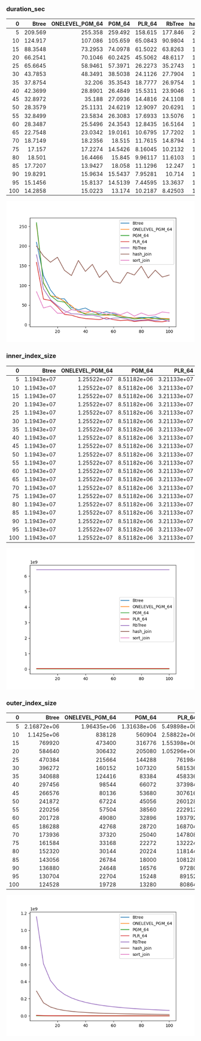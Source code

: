 ### duration_sec

|   0 |    Btree |   ONELEVEL_PGM_64 |   PGM_64 |    PLR_64 |    RbTree |   hash_join |   sort_join |
|----:|---------:|------------------:|---------:|----------:|----------:|------------:|------------:|
|   5 | 209.569  |          255.358  | 259.492  | 158.615   | 177.846   |     200.028 |     83.9507 |
|  10 | 124.917  |          107.086  | 105.659  |  65.0843  |  90.9804  |     174.744 |     42.5036 |
|  15 |  88.3548 |           73.2953 |  74.0978 |  61.5022  |  63.8263  |     158.786 |     47.4501 |
|  20 |  66.2541 |           70.1046 |  60.2425 |  45.5062  |  48.6117  |     171.457 |     29.1807 |
|  25 |  65.6645 |           58.9461 |  57.3971 |  26.2273  |  35.2743  |     138.296 |     29.249  |
|  30 |  43.7853 |           48.3491 |  38.5038 |  24.1126  |  27.7904  |     124.918 |     38.3982 |
|  35 |  37.8754 |           32.206  |  35.3543 |  18.7777  |  26.9754  |     163.266 |     35.4485 |
|  40 |  42.3699 |           28.8901 |  26.4849 |  15.5311  |  23.9046  |     135.529 |     33.7627 |
|  45 |  32.8972 |           35.188  |  27.0936 |  14.4816  |  24.1108  |     153.314 |     33.3411 |
|  50 |  28.3579 |           25.1131 |  24.6219 |  12.9097  |  20.6291  |     120.199 |     33.3923 |
|  55 |  32.8499 |           23.5834 |  26.3083 |  17.6933  |  13.5076  |     137.567 |     26.661  |
|  60 |  28.3487 |           25.5496 |  24.3543 |  12.8435  |  16.5164  |     109.543 |     31.2427 |
|  65 |  22.7548 |           23.0342 |  19.0161 |  10.6795  |  17.7202  |     105.474 |     25.1926 |
|  70 |  18.7149 |           18.2356 |  18.515  |  11.7615  |  14.8794  |     132.951 |     32.1264 |
|  75 |  17.157  |           17.2274 |  14.5426 |   8.16045 |  10.2132  |     126.258 |     21.7967 |
|  80 |  18.501  |           16.4466 |  15.845  |   9.96117 |  11.6103  |     148.689 |     29.7603 |
|  85 |  17.7207 |           13.9427 |  18.058  |  11.1296  |  12.247   |     118.506 |     23.2583 |
|  90 |  19.8291 |           15.9634 |  15.5437 |   7.95281 |  10.714   |     138.687 |     24.976  |
|  95 |  15.1456 |           15.8137 |  14.5139 |   7.44595 |  13.3637  |     121.164 |     32.3681 |
| 100 |  14.2858 |           15.0223 |  13.174  |  10.2187  |   8.42503 |     126.156 |     30.0449 |

![duration_sec.png](duration_sec.png)

### inner_index_size

|   0 |      Btree |   ONELEVEL_PGM_64 |      PGM_64 |      PLR_64 |   RbTree |   hash_join |   sort_join |
|----:|-----------:|------------------:|------------:|------------:|---------:|------------:|------------:|
|   5 | 1.1943e+07 |       1.25522e+07 | 8.51182e+06 | 3.21133e+07 |  6.4e+09 |         nan |         nan |
|  10 | 1.1943e+07 |       1.25522e+07 | 8.51182e+06 | 3.21133e+07 |  6.4e+09 |         nan |         nan |
|  15 | 1.1943e+07 |       1.25522e+07 | 8.51182e+06 | 3.21133e+07 |  6.4e+09 |         nan |         nan |
|  20 | 1.1943e+07 |       1.25522e+07 | 8.51182e+06 | 3.21133e+07 |  6.4e+09 |         nan |         nan |
|  25 | 1.1943e+07 |       1.25522e+07 | 8.51182e+06 | 3.21133e+07 |  6.4e+09 |         nan |         nan |
|  30 | 1.1943e+07 |       1.25522e+07 | 8.51182e+06 | 3.21133e+07 |  6.4e+09 |         nan |         nan |
|  35 | 1.1943e+07 |       1.25522e+07 | 8.51182e+06 | 3.21133e+07 |  6.4e+09 |         nan |         nan |
|  40 | 1.1943e+07 |       1.25522e+07 | 8.51182e+06 | 3.21133e+07 |  6.4e+09 |         nan |         nan |
|  45 | 1.1943e+07 |       1.25522e+07 | 8.51182e+06 | 3.21133e+07 |  6.4e+09 |         nan |         nan |
|  50 | 1.1943e+07 |       1.25522e+07 | 8.51182e+06 | 3.21133e+07 |  6.4e+09 |         nan |         nan |
|  55 | 1.1943e+07 |       1.25522e+07 | 8.51182e+06 | 3.21133e+07 |  6.4e+09 |         nan |         nan |
|  60 | 1.1943e+07 |       1.25522e+07 | 8.51182e+06 | 3.21133e+07 |  6.4e+09 |         nan |         nan |
|  65 | 1.1943e+07 |       1.25522e+07 | 8.51182e+06 | 3.21133e+07 |  6.4e+09 |         nan |         nan |
|  70 | 1.1943e+07 |       1.25522e+07 | 8.51182e+06 | 3.21133e+07 |  6.4e+09 |         nan |         nan |
|  75 | 1.1943e+07 |       1.25522e+07 | 8.51182e+06 | 3.21133e+07 |  6.4e+09 |         nan |         nan |
|  80 | 1.1943e+07 |       1.25522e+07 | 8.51182e+06 | 3.21133e+07 |  6.4e+09 |         nan |         nan |
|  85 | 1.1943e+07 |       1.25522e+07 | 8.51182e+06 | 3.21133e+07 |  6.4e+09 |         nan |         nan |
|  90 | 1.1943e+07 |       1.25522e+07 | 8.51182e+06 | 3.21133e+07 |  6.4e+09 |         nan |         nan |
|  95 | 1.1943e+07 |       1.25522e+07 | 8.51182e+06 | 3.21133e+07 |  6.4e+09 |         nan |         nan |
| 100 | 1.1943e+07 |       1.25522e+07 | 8.51182e+06 | 3.21133e+07 |  6.4e+09 |         nan |         nan |

![inner_index_size.png](inner_index_size.png)

### outer_index_size

|   0 |            Btree |   ONELEVEL_PGM_64 |           PGM_64 |           PLR_64 |      RbTree |   hash_join |   sort_join |
|----:|-----------------:|------------------:|-----------------:|-----------------:|------------:|------------:|------------:|
|   5 |      2.16872e+06 |       1.96435e+06 |      1.31638e+06 |      5.49898e+06 | 1.16021e+09 | 2.90053e+08 |         nan |
|  10 |      1.1425e+06  |  838128           | 560904           |      2.58822e+06 | 6.09086e+08 | 1.52271e+08 |         nan |
|  15 | 769920           |  473400           | 316776           |      1.55398e+06 | 4.12794e+08 | 1.03198e+08 |         nan |
|  20 | 584640           |  306432           | 205080           |      1.05296e+06 | 3.12176e+08 | 7.8044e+07  |         nan |
|  25 | 470384           |  215664           | 144288           | 761984           | 2.50977e+08 | 6.27442e+07 |         nan |
|  30 | 396272           |  160152           | 107320           | 581536           | 2.09846e+08 | 5.24614e+07 |         nan |
|  35 | 340688           |  124416           |  83384           | 458336           | 1.80312e+08 | 4.5078e+07  |         nan |
|  40 | 297456           |   98544           |  66072           | 373984           | 1.58051e+08 | 3.95127e+07 |         nan |
|  45 | 266576           |   80136           |  53680           | 307616           | 1.40693e+08 | 3.51732e+07 |         nan |
|  50 | 241872           |   67224           |  45056           | 260128           | 1.26762e+08 | 3.16906e+07 |         nan |
|  55 | 220256           |   57504           |  38560           | 222912           | 1.15338e+08 | 2.88344e+07 |         nan |
|  60 | 201728           |   49080           |  32896           | 193792           | 1.05806e+08 | 2.64516e+07 |         nan |
|  65 | 186288           |   42768           |  28720           | 168704           | 9.77452e+07 | 2.44363e+07 |         nan |
|  70 | 173936           |   37320           |  25040           | 147808           | 9.08116e+07 | 2.27029e+07 |         nan |
|  75 | 161584           |   33168           |  22272           | 132224           | 8.47949e+07 | 2.11987e+07 |         nan |
|  80 | 152320           |   30144           |  20224           | 118144           | 7.95368e+07 | 1.98842e+07 |         nan |
|  85 | 143056           |   26784           |  18000           | 108128           | 7.48884e+07 | 1.87221e+07 |         nan |
|  90 | 136880           |   24648           |  16576           |  97280           | 7.07511e+07 | 1.76878e+07 |         nan |
|  95 | 130704           |   22704           |  15248           |  89152           | 6.70432e+07 | 1.67608e+07 |         nan |
| 100 | 124528           |   19728           |  13280           |  80864           | 6.37118e+07 | 1.5928e+07  |         nan |

![outer_index_size.png](outer_index_size.png)

